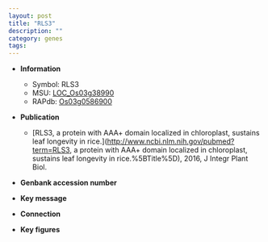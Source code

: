 ```yaml
---
layout: post
title: "RLS3"
description: ""
category: genes
tags: 
---
```


* **Information**  
    + Symbol: RLS3  
    + MSU: [LOC_Os03g38990](http://rice.plantbiology.msu.edu/cgi-bin/ORF_infopage.cgi?orf=LOC_Os03g38990)  
    + RAPdb: [Os03g0586900](http://rapdb.dna.affrc.go.jp/viewer/gbrowse_details/irgsp1?name=Os03g0586900)  

* **Publication**  
    + [RLS3, a protein with AAA+ domain localized in chloroplast, sustains leaf longevity in rice.](http://www.ncbi.nlm.nih.gov/pubmed?term=RLS3, a protein with AAA+ domain localized in chloroplast, sustains leaf longevity in rice.%5BTitle%5D), 2016, J Integr Plant Biol.

* **Genbank accession number**  

* **Key message**  

* **Connection**  

* **Key figures**  



